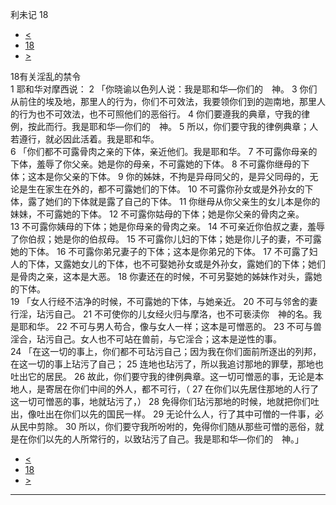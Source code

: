 ﻿





 利未记 18




* [<](bible/LEV17.md)
* [18](bible/LEV.md)
* [>](bible/LEV19.md)



 
18有关淫乱的禁令  
1 耶和华对摩西说： 
2 「你晓谕以色列人说：我是耶和华—你们的　神。 
3 你们从前住的埃及地，那里人的行为，你们不可效法，我要领你们到的迦南地，那里人的行为也不可效法，也不可照他们的恶俗行。 
4 你们要遵我的典章，守我的律例，按此而行。我是耶和华—你们的　神。 
5 所以，你们要守我的律例典章；人若遵行，就必因此活着。我是耶和华。  
6 「你们都不可露骨肉之亲的下体，亲近他们。我是耶和华。 
7 不可露你母亲的下体，羞辱了你父亲。她是你的母亲，不可露她的下体。 
8 不可露你继母的下体；这本是你父亲的下体。 
9 你的姊妹，不拘是异母同父的，是异父同母的，无论是生在家生在外的，都不可露她们的下体。 
10 不可露你孙女或是外孙女的下体，露了她们的下体就是露了自己的下体。 
11 你继母从你父亲生的女儿本是你的妹妹，不可露她的下体。 
12 不可露你姑母的下体；她是你父亲的骨肉之亲。 
13 不可露你姨母的下体；她是你母亲的骨肉之亲。 
14 不可亲近你伯叔之妻，羞辱了你伯叔；她是你的伯叔母。 
15 不可露你儿妇的下体；她是你儿子的妻，不可露她的下体。 
16 不可露你弟兄妻子的下体；这本是你弟兄的下体。 
17 不可露了妇人的下体，又露她女儿的下体，也不可娶她孙女或是外孙女，露她们的下体；她们是骨肉之亲，这本是大恶。 
18 你妻还在的时候，不可另娶她的姊妹作对头，露她的下体。  
19 「女人行经不洁净的时候，不可露她的下体，与她亲近。 
20 不可与邻舍的妻行淫，玷污自己。 
21 不可使你的儿女经火归与摩洛，也不可亵渎你　神的名。我是耶和华。 
22 不可与男人苟合，像与女人一样；这本是可憎恶的。 
23 不可与兽淫合，玷污自己。女人也不可站在兽前，与它淫合；这本是逆性的事。  
24 「在这一切的事上，你们都不可玷污自己；因为我在你们面前所逐出的列邦，在这一切的事上玷污了自己； 
25 连地也玷污了，所以我追讨那地的罪孽，那地也吐出它的居民。 
26 故此，你们要守我的律例典章。这一切可憎恶的事，无论是本地人，是寄居在你们中间的外人，都不可行，（ 
27 在你们以先居住那地的人行了这一切可憎恶的事，地就玷污了，） 
28 免得你们玷污那地的时候，地就把你们吐出，像吐出在你们以先的国民一样。 
29 无论什么人，行了其中可憎的一件事，必从民中剪除。 
30 所以，你们要守我所吩咐的，免得你们随从那些可憎的恶俗，就是在你们以先的人所常行的，以致玷污了自己。我是耶和华—你们的　神。」 
* [<](bible/LEV17.md)
* [18](bible/LEV.md)
* [>](bible/LEV19.md)





---










